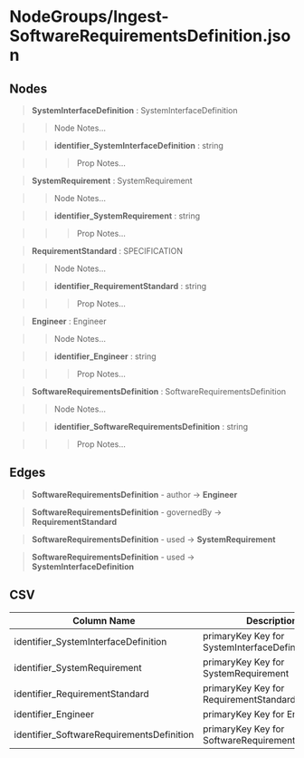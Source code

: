 # NodeGroups/Ingest-SoftwareRequirementsDefinition.json
## Nodes

>**SystemInterfaceDefinition** : SystemInterfaceDefinition

>>Node Notes...

>>**identifier_SystemInterfaceDefinition** : string
    
>>>Prop Notes...

>**SystemRequirement** : SystemRequirement

>>Node Notes...

>>**identifier_SystemRequirement** : string
    
>>>Prop Notes...

>**RequirementStandard** : SPECIFICATION

>>Node Notes...

>>**identifier_RequirementStandard** : string
    
>>>Prop Notes...

>**Engineer** : Engineer

>>Node Notes...

>>**identifier_Engineer** : string
    
>>>Prop Notes...

>**SoftwareRequirementsDefinition** : SoftwareRequirementsDefinition

>>Node Notes...

>>**identifier_SoftwareRequirementsDefinition** : string
    
>>>Prop Notes...

## Edges

>**SoftwareRequirementsDefinition** - author -> **Engineer**

>**SoftwareRequirementsDefinition** - governedBy -> **RequirementStandard**

>**SoftwareRequirementsDefinition** - used -> **SystemRequirement**

>**SoftwareRequirementsDefinition** - used -> **SystemInterfaceDefinition**

## CSV

Column Name | Description |Optional
------------|-------------|---
identifier_SystemInterfaceDefinition| primaryKey Key for SystemInterfaceDefinition | Yes
identifier_SystemRequirement| primaryKey Key for SystemRequirement | Yes
identifier_RequirementStandard| primaryKey Key for RequirementStandard | Yes
identifier_Engineer| primaryKey Key for Engineer | Yes
identifier_SoftwareRequirementsDefinition| primaryKey Key for SoftwareRequirementsDefinition | No
